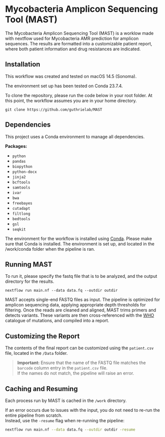 # Mycobacteria Amplicon Sequencing Tool (MAST)

The Mycobacteria Amplicon Sequencing Tool (MAST) is a worklow made with nextflow used for Mycobacteria AMR prediction for amplicon sequences. The results are formatted into a customizable patient report, where both patient information and drug resistances are indicated. 

## Installation

This workflow was created and tested on macOS 14.5 (Sonoma). 

The environment set up has been tested on Conda 23.7.4. 

To clone the repository, please run the code below in your root folder. At this point, the workflow assumes you are in your home directory. 

```
git clone https://github.com/guthrielab/MAST
```

## Dependencies

This project uses a Conda environment to manage all dependencies.

**Packages:**
- `python`
- `pandas`
- `biopython`
- `python-docx`
- `jinja2`
- `bcftools`
- `samtools`
- `ivar`
- `bwa`
- `freebayes`
- `cutadapt`
- `filtlong`
- `bedtools`
- `gsl`
- `seqkit`

The environment for the workflow is installed using [Conda](https://docs.conda.io/projects/conda/en/latest/user-guide/install/index.html). Please make sure that Conda is installed. The environment is set up, and located in the /work/conda folder when the pipeline is ran. 


## Running MAST

To run it, please specify the fastq file that is to be analyzed, and the output directory for the results.

```
nextflow run main.nf --data data.fq --outdir outdir
```

MAST accepts single-end FASTQ files as input. The pipeline is optimized for amplicon sequencing data, applying appropriate depth thresholds for filtering. Once the reads are cleaned and aligned, MAST trims primers and detects variants. These variants are then cross-referenced with the [WHO](https://www.who.int/publications/i/item/9789240082410) catalogue of mutations, and compiled into a report. 

## Customizing the Report

The contents of the final report can be customized using the `patient.csv` file, located in the `/Data` folder.

> **Important:** Ensure that the name of the FASTQ file matches the `barcode` column entry in the `patient.csv` file.  
> If the names do not match, the pipeline will raise an error.

## Caching and Resuming

Each process run by MAST is cached in the `/work` directory.

If an error occurs due to issues with the input, you do not need to re-run the entire pipeline from scratch.  
Instead, use the `-resume` flag when re-running the pipeline:

```bash
nextflow run main.nf --data data.fq --outdir outdir -resume
